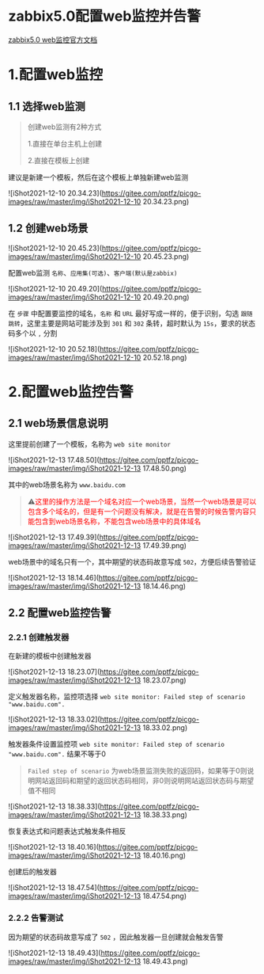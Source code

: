 # zabbix5.0配置web监控并告警

[zabbix5.0 web监控官方文档](https://www.zabbix.com/documentation/5.0/zh/manual/web_monitoring)



# 1.配置web监控

## 1.1 选择web监测

> 创建web监测有2种方式
>
> 1.直接在单台主机上创建
>
> 2.直接在模板上创建

建议是新建一个模板，然后在这个模板上单独新建web监测

![iShot2021-12-10 20.34.23](https://gitee.com/pptfz/picgo-images/raw/master/img/iShot2021-12-10 20.34.23.png)





## 1.2 创建web场景

![iShot2021-12-10 20.45.23](https://gitee.com/pptfz/picgo-images/raw/master/img/iShot2021-12-10 20.45.23.png)



配置web监测 `名称`、`应用集(可选)`、`客户端(默认是zabbix)`

![iShot2021-12-10 20.49.20](https://gitee.com/pptfz/picgo-images/raw/master/img/iShot2021-12-10 20.49.20.png)



在 `步骤` 中配置要监控的域名，`名称` 和 `URL` 最好写成一样的，便于识别，勾选 `跟随跳转`，这里主要是网站可能涉及到 `301` 和 `302` 条转，超时默认为 `15s`，要求的状态码多个以 `,` 分割

![iShot2021-12-10 20.52.18](https://gitee.com/pptfz/picgo-images/raw/master/img/iShot2021-12-10 20.52.18.png)





# 2.配置web监控告警

## 2.1 web场景信息说明

这里提前创建了一个模板，名称为 `web site monitor` 

![iShot2021-12-13 17.48.50](https://gitee.com/pptfz/picgo-images/raw/master/img/iShot2021-12-13 17.48.50.png)



其中的web场景名称为 `www.baidu.com`

> ⚠️<span style=color:red>这里的操作方法是一个域名对应一个web场景，当然一个web场景是可以包含多个域名的，但是有一个问题没有解决，就是在告警的时候告警内容只能包含到web场景名称，不能包含web场景中的具体域名</span>

![iShot2021-12-13 17.49.39](https://gitee.com/pptfz/picgo-images/raw/master/img/iShot2021-12-13 17.49.39.png)



web场景中的域名只有一个，其中期望的状态码故意写成 `502`，方便后续告警验证

![iShot2021-12-13 18.14.46](https://gitee.com/pptfz/picgo-images/raw/master/img/iShot2021-12-13 18.14.46.png)



## 2.2 配置web监控告警

### 2.2.1 创建触发器

在新建的模板中创建触发器

![iShot2021-12-13 18.23.07](https://gitee.com/pptfz/picgo-images/raw/master/img/iShot2021-12-13 18.23.07.png)





定义触发器名称，监控项选择 `web site monitor: Failed step of scenario "www.baidu.com".`

![iShot2021-12-13 18.33.02](https://gitee.com/pptfz/picgo-images/raw/master/img/iShot2021-12-13 18.33.02.png)



触发器条件设置监控项 `web site monitor: Failed step of scenario "www.baidu.com".` 结果不等于0

> `Failed step of scenario` 为web场景监测失败的返回码，如果等于0则说明网站返回码和期望的返回状态码相同，非0则说明网站返回状态码与期望值不相同

![iShot2021-12-13 18.38.33](https://gitee.com/pptfz/picgo-images/raw/master/img/iShot2021-12-13 18.38.33.png)



恢复表达式和问题表达式触发条件相反

![iShot2021-12-13 18.40.16](https://gitee.com/pptfz/picgo-images/raw/master/img/iShot2021-12-13 18.40.16.png)



创建后的触发器

![iShot2021-12-13 18.47.54](https://gitee.com/pptfz/picgo-images/raw/master/img/iShot2021-12-13 18.47.54.png)





### 2.2.2 告警测试

因为期望的状态码故意写成了 `502` ，因此触发器一旦创建就会触发告警

![iShot2021-12-13 18.49.43](https://gitee.com/pptfz/picgo-images/raw/master/img/iShot2021-12-13 18.49.43.png)









